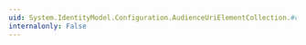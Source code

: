 ```yaml
---
uid: System.IdentityModel.Configuration.AudienceUriElementCollection.#ctor
internalonly: False
---
```

